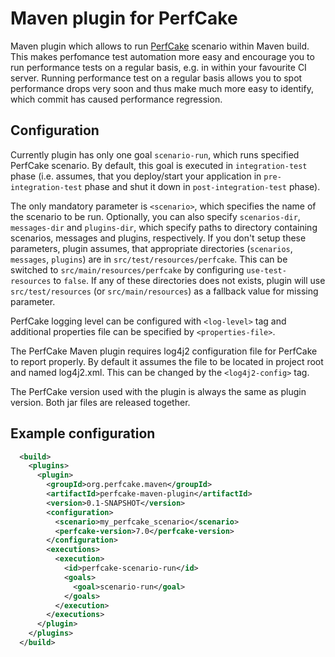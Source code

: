 Maven plugin for PerfCake
=========================
Maven plugin which allows to run [PerfCake](http://www.perfcake.org) scenario within Maven build. This makes perfomance test
automation more easy and encourage you to run performance tests on a regular basis, e.g. in within your favourite CI server.
Running performance test on a regular basis allows you to spot performance drops very soon and thus make much more easy to
identify, which commit has caused performance regression.

Configuration
---
Currently plugin has only one goal `scenario-run`, which runs specified PerfCake scenario. By default, this goal is executed
in `integration-test` phase (i.e. assumes, that you deploy/start your application in `pre-integration-test` phase and 
shut it down in `post-integration-test` phase). 

The only mandatory parameter is `<scenario>`, which specifies the name of the scenario to be run. 
Optionally, you can also specify `scenarios-dir`, `messages-dir` and `plugins-dir`, which specify paths to
directory containing scenarios, messages and plugins, respectively. If you don't setup these parameters, plugin assumes,
that appropriate directories (`scenarios`, `messages`, `plugins`) are in `src/test/resources/perfcake`. This can be switched to
`src/main/resources/perfcake` by configuring `use-test-resources` to `false`. If any of these directories does not
exists, plugin will use `src/test/resources` (or `src/main/resources`) as a fallback value for missing parameter.

PerfCake logging level can be configured with `<log-level>` tag and additional properties file can be specified by `<properties-file>`.

The PerfCake Maven plugin requires log4j2 configuration file for PerfCake to report properly. By default it assumes
the file to be located in project root and named log4j2.xml. This can be changed by the `<log4j2-config>` tag.

The PerfCake version used with the plugin is always the same as plugin version. Both jar files are released together.

Example configuration
---

```xml
  <build>
    <plugins>
      <plugin>
        <groupId>org.perfcake.maven</groupId>
        <artifactId>perfcake-maven-plugin</artifactId>
        <version>0.1-SNAPSHOT</version>
        <configuration>
          <scenario>my_perfcake_scenario</scenario>
          <perfcake-version>7.0</perfcake-version>
        </configuration>
        <executions>
          <execution>
            <id>perfcake-scenario-run</id>
            <goals>
              <goal>scenario-run</goal>
            </goals>
          </execution>
        </executions>
      </plugin>
    </plugins>
  </build>
```
